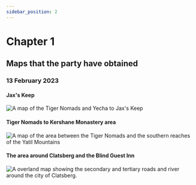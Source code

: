 ```yaml
---
sidebar_position: 2
---
```


# Chapter 1

## Maps that the party have obtained

### 13 February 2023

#### Jax's Keep

![A map of the Tiger Nomads and Yecha to Jax's Keep](https://res.cloudinary.com/colabottles/image/upload/v1676735272/images/jax-keep.jpg)

#### Tiger Nomads to Kershane Monastery area

![A map of the area between the Tiger Nomads and the southern reaches of the Yatil Mountains](https://res.cloudinary.com/colabottles/image/upload/v1680383807/images/Screenshot_2023-04-01_at_09.28.53_etfhg6.png)

#### The area around Clatsberg and the Blind Guest Inn

![A overland map showing the secondary and tertiary roads and river around the city of Clatsberg.](https://res.cloudinary.com/colabottles/image/upload/v1691901620/blindguest.png)
